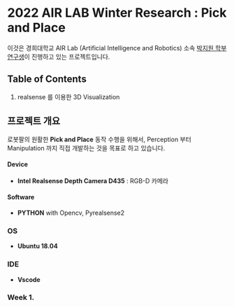 # 2022 AIR LAB Winter Research : Pick and Place

이것은 경희대학교 AIR Lab (Artificial Intelligence and Robotics) 소속 [박지원 학부연구생](https://zzziito.github.io/)이 진행하고 있는 프로젝트입니다. 

## Table of Contents

1. realsense 를 이용한 3D Visualization


## 프로젝트 개요 

로봇팔의 원활한 **Pick and Place** 동작 수행을 위해서, Perception 부터 Manipulation 까지 직접 개발하는 것을 목표로 하고 있습니다. 

#### Device

+ **Intel Realsense Depth Camera D435** : RGB-D 카메라

#### Software

+ **PYTHON** with Opencv, Pyrealsense2

### OS

+ **Ubuntu 18.04** 

### IDE

+ **Vscode** 

### Week 1. 
